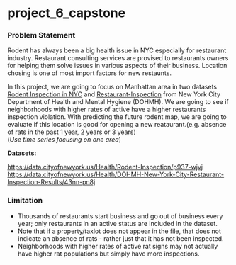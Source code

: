 # project_6_capstone

### Problem Statement

Rodent has always been a big health issue in NYC especially for restaurant industry. Restaurant consulting services are provised to restaurants owners for helping them solve issues in various aspects of their business. Location chosing is one of most import factors for new restaunts. 

In this project, we are going to focus on Manhattan area in two datasets [Rodent Inspection in NYC](https://data.cityofnewyork.us/Health/Rodent-Inspection/p937-wjvj) and [Restaurant-Inspection](https://data.cityofnewyork.us/Health/DOHMH-New-York-City-Restaurant-Inspection-Results/43nn-pn8j ) from New York City Department of Health and Mental Hygiene (DOHMH). We are going to see if neighborhoods with higher rates of active have a higher restaurants inspection violation. With predicting the future rodent map, we are going to evaluate if this location is good for opening a new reataurant.(e.g. absence of rats in the past 1 year, 2 years or 3 years)   
(_Use time series focusing on one area_)

**Datasets:**  

https://data.cityofnewyork.us/Health/Rodent-Inspection/p937-wjvj  
https://data.cityofnewyork.us/Health/DOHMH-New-York-City-Restaurant-Inspection-Results/43nn-pn8j  



### Limitation   
- Thousands of restaurants start business and go out of business every year; only restaurants in an active status are included in the dataset.  
- Note that if a property/taxlot does not appear in the file, that does not indicate an absence of rats - rather just that it has not been inspected.   
- Neighborhoods with higher rates of active rat signs may not actually have higher rat populations but simply have more inspections.
